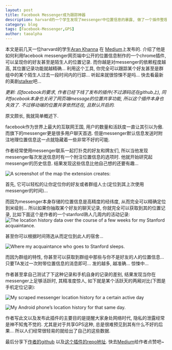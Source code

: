 ```yaml
---
layout: post
title: Facebook Messenger成为跟踪神器
description: harvard的一个学生发现了messenger中位置信息的暴露, 做了一个插件整理这些位置数据, 然后发现玩大了...然后...就被facebook要求下线了...
category: blog
tags: [Facebook-Messenger,GPS]
author: taoalpha
---
```


本文是前几天一位harvard的学生[Aran Khanna](https://github.com/arank) 在 [Medium](https://medium.com/@arankhanna/stalking-your-friends-with-facebook-messenger-9da8820bd27d)上发布的. 介绍了他是如何利用facebook messenger网页端中公开的位置信息制作的一个chrome插件, 可以呈现你的好友甚至是陌生人的位置记录. 而你越是对messenger的依赖程度越高, 其位置记录功能就越精确... 利用这个工具, 你完全可以跟踪某个好友甚至是群组中的某个陌生人过去一段时间内的行踪... 听起来就很惊悚不是吗... 快去看最新的美剧[stalker](http://v.qq.com/cover/2/2idanx1okscg6dg.html)吧...

_更新: 应facebook的要求, 作者已经下线了发布的插件(不过源码还在github上), 同时facebook本身也关闭了网页端message的位置共享功能, 所以这个插件本身也失效了. 不过移动端的位置共享依然还在, 且默认开启的._

原文颇长, 我就简单概述下.

facebook作为世界上最大的互联网王国, 用户的数量和活跃度一直让其引以为傲. 而旗下的messenger更是很多用户聊天首选. 但是messenger默认信息发送时附注地理位置信息这一点就隐藏着一些非常不好的可能.

作者经常使用messenger联系一起打扑克的好友和牌友们, 所以当他发现messenger每次发送信息时有一个附注位置信息的选项时. 他就开始研究起messenger的历史信息. 结果发现这些信息比他自己想的还要有趣...


 ![A screenshot of the map the extension creates:](https://d262ilb51hltx0.cloudfront.net/max/800/1*FyAbfBKXGFpoNU-W0dEMSQ.png)

首先, 它可以轻松的让你定位你的好友或者群组人士(定位到其上次使用messenger的时间)...

而因为messenger本身存储的位置信息是高精度的经纬度, 从而完全可以精确定位到米级别... 所以如果你抽取某个好友的聊天记录, 你就完全可以获取到其的位置记录, 比如下面这个是作者的一个stanford熟人几周内的活动记录:
 ![The location history data over the course of a few weeks for my Stanford acquaintance.](https://d262ilb51hltx0.cloudfront.net/max/800/1*uLtnaYTtB-ySWYWeRbmhMg.png)

甚至你可以根据时间筛选从而定位到此人的宿舍...

 ![Where my acquaintance who goes to Stanford sleeps.](https://d262ilb51hltx0.cloudfront.net/max/800/1*UjOiHrFnQhU25xcOMcPU7A.png)

而因为群组的特性, 你甚至可以获取到群组中那些与你不是好友的人的位置信息... 只要TA发过一次附带位置信息的消息即可... 发的越多, 越准确... 惊悚中...

作者甚至拿自己测试了下这种记录和手机自身的记录的差别, 结果发现当你在messenger上足够活跃时, 其精准度惊人, 如下就是某个活跃天的两厢对比(下图是手机定位记录):

![My scraped messenger location history for a certain active day](https://d262ilb51hltx0.cloudfront.net/max/800/1*1VZq8ArS8LCTYyxmjWOfAA.png)

![My Android phone’s location history for that same day.](https://d262ilb51hltx0.cloudfront.net/max/800/1*xQ3Jzh4UoIVg6Vwsf4zajQ.png)

作者写此文以及发布此插件的主要目的是提醒大家身处网络时代, 隐私的泄露经常是神不知鬼不觉的. 尤其是对于共享GPS这种, 总是很难预见到其有什么不好的后果... 所以人们经常很轻易的就给出了自己的这些数据.

最后分享下[作者的github](https://github.com/arank) 以及[这个插件的repo地址](https://github.com/arank/marauders-map). 快去[Medium](https://medium.com/@arankhanna/stalking-your-friends-with-facebook-messenger-9da8820bd27d)给作者点赞吧~
